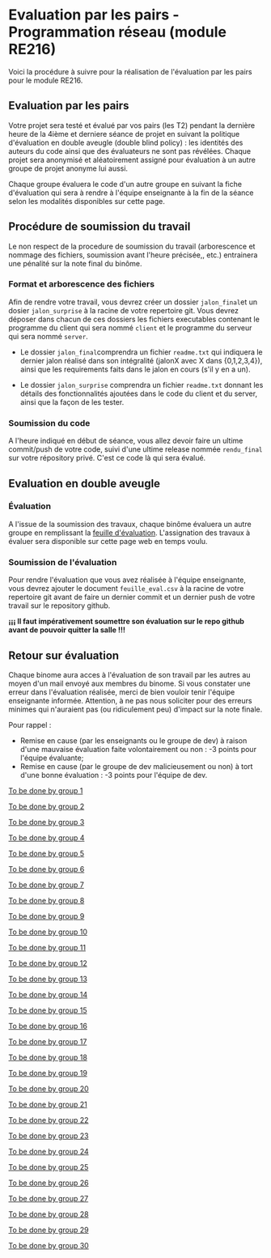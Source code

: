 # Evaluation par les pairs - Programmation réseau (module RE216)

Voici la procédure à suivre pour la réalisation de l'évaluation par les pairs pour le module RE216. 

## Evaluation par les pairs

Votre projet sera testé et évalué par vos pairs (les T2) pendant la dernière heure de la 4ième et derniere séance de projet en suivant la politique d'évaluation en double aveugle (double blind policy) : les identités des auteurs du code ainsi que des évaluateurs ne sont pas révélées. Chaque projet sera anonymisé et aléatoirement assigné pour évaluation à un autre groupe de projet anonyme lui aussi.

Chaque groupe évaluera le code d'un autre groupe en suivant la fiche d'évaluation qui sera à rendre à l'équipe enseignante à la fin de la séance selon les modalités disponibles sur cette page. 

## Procédure de soumission du travail

Le non respect de la procedure de soumission du travail (arborescence et nommage des fichiers, soumission avant l'heure précisée,, etc.) entrainera une pénalité sur la note final du binôme. 


### Format et arborescence des fichiers
Afin de rendre votre travail, vous devrez créer un dossier `jalon_final`et un dosier `jalon_surprise` à la racine de votre repertoire git. Vous devrez déposer dans chacun de ces dossiers les fichiers executables contenant le programme du client qui sera nommé `client` et le programme du serveur qui sera nommé `server`. 

- Le dossier `jalon_final`comprendra un fichier `readme.txt` qui indiquera le dernier jalon réalisé dans son intégralité (jalonX avec X dans {0,1,2,3,4}), ainsi que les requirements faits dans le jalon en cours (s'il y en a un).

- Le dossier `jalon_surprise` comprendra un fichier `readme.txt` donnant les détails des fonctionnalités ajoutées dans le code du client et du server,  ainsi que la façon de les tester.


### Soumission du code

A l'heure indiqué en début de séance, vous allez devoir faire un ultime commit/push de votre code, suivi d'une ultime release nommée `rendu_final` sur votre répository privé. C'est ce code là qui sera évalué.

## Evaluation en double aveugle


### Évaluation 

A l'issue de la soumission des travaux, chaque binôme évaluera un autre groupe en remplissant la [feuille d'évaluation](feuille_eval.csv). L'assignation des travaux à évaluer sera disponible sur cette page web en temps voulu. 

### Soumission de l'évaluation

Pour rendre l'évaluation que vous avez réalisée à l'équipe enseignante, vous devrez ajouter le document `feuille_eval.csv` à la racine de votre repertoire git avant de faire un dernier commit et un dernier push de votre travail sur le repository github.

**¡¡¡ Il faut impérativement soumettre son évaluation sur le repo github avant de pouvoir quitter la salle !!!**

## Retour sur évaluation 

Chaque binome aura acces à l'évaluation de son travail par les autres au moyen d'un mail envoyé aux membres du binome. Si vous constater une erreur dans l'évaluation réalisée, merci de bien vouloir tenir l'équipe enseignante informée. Attention, à ne pas nous soliciter pour des erreurs minimes qui n'auraient pas (ou ridiculement peu) d'impact sur la note finale. 

Pour rappel : 
- Remise en cause (par les enseignants ou le groupe de dev) à raison d'une mauvaise évaluation faite volontairement ou non : -3 points pour l'équipe évaluante;
- Remise en cause (par le groupe de dev malicieusement ou non) à tort d'une bonne évaluation : -3 points pour l'équipe de dev.



[To be done by group 1](double_blind_eval/eval_g1.tar.gz)

[To be done by group 2](double_blind_eval/eval_g2.tar.gz)

[To be done by group 3](double_blind_eval/eval_g3.tar.gz)

[To be done by group 4](double_blind_eval/eval_g4.tar.gz)

[To be done by group 5](double_blind_eval/eval_g5.tar.gz)

[To be done by group 6](double_blind_eval/eval_g6.tar.gz)

[To be done by group 7](double_blind_eval/eval_g7.tar.gz)

[To be done by group 8](double_blind_eval/eval_g8.tar.gz)

[To be done by group 9](double_blind_eval/eval_g9.tar.gz)

[To be done by group 10](double_blind_eval/eval_g10.tar.gz)

[To be done by group 11](double_blind_eval/eval_g11.tar.gz)

[To be done by group 12](double_blind_eval/eval_g12.tar.gz)

[To be done by group 13](double_blind_eval/eval_g13.tar.gz)

[To be done by group 14](double_blind_eval/eval_g14.tar.gz)

[To be done by group 15](double_blind_eval/eval_g15.tar.gz)

[To be done by group 16](double_blind_eval/eval_g16.tar.gz)

[To be done by group 17](double_blind_eval/eval_g17.tar.gz)

[To be done by group 18](double_blind_eval/eval_g18.tar.gz)

[To be done by group 19](double_blind_eval/eval_g19.tar.gz)

[To be done by group 20](double_blind_eval/eval_g20.tar.gz)

[To be done by group 21](double_blind_eval/eval_g21.tar.gz)

[To be done by group 22](double_blind_eval/eval_g22.tar.gz)

[To be done by group 23](double_blind_eval/eval_g23.tar.gz)

[To be done by group 24](double_blind_eval/eval_g24.tar.gz)

[To be done by group 25](double_blind_eval/eval_g25.tar.gz)

[To be done by group 26](double_blind_eval/eval_g26.tar.gz)

[To be done by group 27](double_blind_eval/eval_g27.tar.gz)

[To be done by group 28](double_blind_eval/eval_g28.tar.gz)

[To be done by group 29](double_blind_eval/eval_g29.tar.gz)

[To be done by group 30](double_blind_eval/eval_g30.tar.gz)
